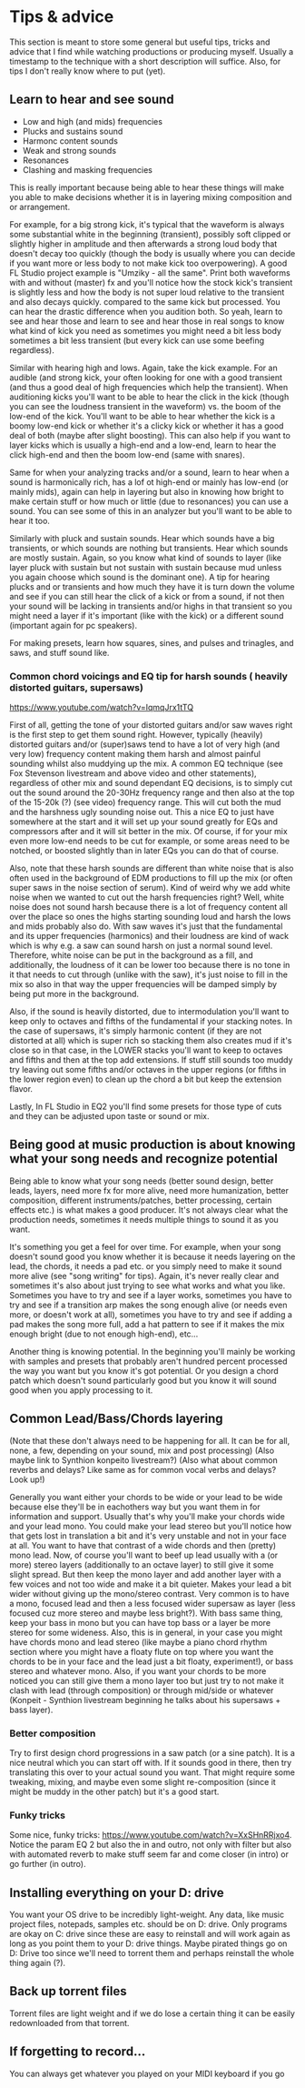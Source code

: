 # Tips & advice
This section is meant to store some general but useful tips, tricks and advice that I find while watching productions or producing myself. Usually a timestamp to the technique with a short description will suffice. Also, for tips I don't really know where to put (yet).

## Learn to hear and see sound
- Low and high (and mids) frequencies
- Plucks and sustains sound
- Harmonc content sounds
- Weak and strong sounds
- Resonances
- Clashing and masking frequencies

This is really important because being able to hear these things will make you able to make decisions whether it is in layering mixing composition and or arrangement.

For example, for a big strong kick, it's typical that the waveform is always some substantial white in the beginning (transient), possibly soft clipped or slightly higher in amplitude and then afterwards a strong loud body that doesn't decay too quickly (though the body is usually where you can decide if you want more or less body to not make kick too overpowering). A good FL Studio project example is "Umziky - all the same". Print both waveforms with and without (master) fx and you'll notice how the stock kick's transient is slightly less and how the body is not super loud relative to the transient and also decays quickly. compared to the same kick but processed. You can hear the drastic difference when you audition both. So yeah, learn to see and hear those and learn to see and hear those in real songs to know what kind of kick you need as sometimes you might need a bit less body sometimes a bit less transient (but every kick can use some beefing regardless).

Similar with hearing high and lows. Again, take the kick example. For an audible (and strong kick, your often looking for one with a good transient (and thus a good deal of high frequencies which help the transient). When auditioning kicks you'll want to be able to hear the click in the kick (though you can see the loudness transient in the waveform) vs. the boom of the low-end of the kick. You'll want to be able to hear whether the kick is a boomy low-end kick or whether it's a clicky kick or whether it has a good deal of both (maybe after slight boosting). This can also help if you want to layer kicks which is usually a high-end and a low-end, learn to hear the click high-end and then the boom low-end (same with snares). 

Same for when your analyzing tracks and/or a sound, learn to hear when a sound is harmonically rich, has a lof ot high-end or mainly has low-end (or mainly mids), again can help in layering but also in knowing how bright to make certain stuff or how much or little (due to resonances) you can use a sound. You can see some of this in an analyzer but you'll want to be able to hear it too.

Similarly with pluck and sustain sounds. Hear which sounds have a big transients, or which sounds are nothing but transients. Hear which sounds are mostly sustain. Again, so you know what kind of sounds to layer (like layer pluck with sustain but not sustain with sustain because mud unless you again choose which sound is the dominant one). A tip for hearing plucks and or transients and how much they have it is turn down the volume and see if you can still hear the click of a kick or from a sound, if not then your sound will be lacking in transients and/or highs in that transient so you might need a layer if it's important (like with the kick) or a different sound (important again for pc speakers).

For making presets, learn how squares, sines, and pulses and trinagles, and saws, and stuff sound like.

### Common chord voicings and EQ tip for harsh sounds ( heavily distorted guitars, supersaws)
https://www.youtube.com/watch?v=IqmqJrx1tTQ

First of all, getting the tone of your distorted guitars and/or saw waves right is the first step to get them sound right. However, typically (heavily) distorted guitars and/or (super)saws tend to have a lot of very high (and very low) frequency content making them harsh and almost painful sounding whilst also muddying up the mix. A common EQ technique (see Fox Stevenson livestream and above video and other statements), regardless of other mix and sound dependant EQ decisions, is to simply cut out the sound around the 20-30Hz frequency range and then also at the top of the 15-20k (?) (see video) frequency range. This will cut both the mud and the harshness ugly sounding noise out. This a nice EQ to just have somewhere at the start and it will set up your sound greatly for EQs and compressors after and it will sit better in the mix. Of course, if for your mix even more low-end needs to be cut for example, or some areas need to be notched, or boosted slightly than in later EQs you can do that of course.

Also, note that these harsh sounds are different than white noise that is also often used in the background of EDM productions to fill up the mix (or often super saws in the noise section of serum). Kind of weird why we add white noise when we wanted to cut out the harsh frequencies right? Well, white noise does not sound harsh because there is a lot of frequency content all over the place so ones the highs starting sounding loud and harsh the lows and mids probably also do. With saw waves it's just that the fundamental and its upper frequencies (harmonics) and their loudness are kind of wack which is why e.g. a saw can sound harsh on just a normal sound level. Therefore, white noise can be put in the background as a fill, and additionally, the loudness of it can be lower too because there is no tone in it that needs to cut through (unlike with the saw), it's just noise to fill in the mix so also in that way the upper frequencies will be damped simply by being put more in the background.

Also, if the sound is heavily distorted, due to intermodulation you'll want to keep only to octaves and fifths of the fundamental if your stacking notes. In the case of supersaws, it's simply harmonic content (if they are not distorted at all) which is super rich so stacking them also creates mud if it's close so in that case, in the LOWER stacks you'll want to keep to octaves and fifths and then at the top add extensions. If stuff still sounds too muddy try leaving out some fifths and/or octaves in the upper regions (or fifths in the lower region even) to clean up the chord a bit but keep the extension flavor.

Lastly, In FL Studio in EQ2 you'll find some presets for those type of cuts and they can be adjusted upon taste or sound or mix.

## Being good at music production is about knowing what your song needs and recognize potential
Being able to know what your song needs (better sound design, better leads, layers, need more fx for more alive, need more humanization, better composition, different instruments/patches, better processing, certain effects etc.) is what makes a good producer. It's not always clear what the production needs, sometimes it needs multiple things to sound it as you want.

It's something you get a feel for over time. For example, when your song doesn't sound good you know whether it is because it needs layering on the lead, the chords, it needs a pad etc. or you simply need to make it sound more alive (see "song writing" for tips). Again, it's never really clear and sometimes it's also about just trying to see what works and what you like. Sometimes you have to try and see if a layer works, sometimes you have to try and see if a transition arp makes the song enough alive (or needs even more, or doesn't work at all), sometimes you have to try and see if adding a pad makes the song more full, add a hat pattern to see if it makes the mix enough bright (due to not enough high-end), etc...

Another thing is knowing potential. In the beginning you'll mainly be working with samples and presets that probably aren't hundred percent processed the way you want but you know it's got potential. Or you design a chord patch which doesn't sound particularly good but you know it will sound good when you apply processing to it.

## Common Lead/Bass/Chords layering
(Note that these don't always need to be happening for all. It can be for all, none, a few, depending on your sound, mix and post processing) (Also maybe link to Synthion konpeito livestream?) (Also what about common reverbs and delays? Like same as for common vocal verbs and delays? Look up!)

Generally you want either your chords to be wide or your lead to be wide because else they'll be in eachothers way but you want them in for information and support. Usually that's why you'll make your chords wide and your lead mono. You could make your lead stereo but you'll notice how that gets lost in translation a bit and it's very unstable and not in your face at all. You want to have that contrast of a wide chords and then (pretty) mono lead. Now, of course you'll want to beef up lead usually with a (or more) stereo layers (additionally to an octave layer) to still give it some slight spread. But then keep the mono layer and add another layer with a few voices and not too wide and make it a bit quieter. Makes your lead a bit wider without giving up the mono/stereo contrast. Very common is to have a mono, focused lead and then a less focused wider supersaw as layer (less focused cuz more stereo and maybe less bright?). With bass same thing, keep your bass in mono but you can have top bass or a layer be more stereo for some wideness. Also, this is in general, in your case you might have chords mono and lead stereo (like maybe a piano chord rhythm section where you might have a floaty flute on top where you want the chords to be in your face and the lead just a bit floaty, experiment!), or bass stereo and whatever mono. Also, if you want your chords to be more noticed you can still give them a mono layer too but just try to not make it clash with lead (through composition) or through mid/side or whatever (Konpeit - Synthion livestream beginning he talks about his supersaws + bass layer).

### Better composition
Try to first design chord progressions in a saw patch (or a sine patch). It is a nice neutral which you can start off with. If it sounds good in there, then try translating this over to your actual sound you want. That might require some tweaking, mixing, and maybe even some slight re-composition (since it might be muddy in the other patch) but it's a good start.

### Funky tricks
Some nice, funky tricks: https://www.youtube.com/watch?v=XxSHnRRjxo4. Notice the param EQ 2 but also the in and outro, not only with filter but also with automated reverb to make stuff seem far and come closer (in intro) or go further (in outro). 

## Installing everything on your D: drive
You want your OS drive to be incredibly light-weight. Any data, like music project files, notepads, samples etc. should be on D: drive. Only programs are okay on C: drive since these are easy to reinstall and will work again as long as you point them to your D: drive things. Maybe pirated things go on D: Drive too since we'll need to torrent them and perhaps reinstall the whole thing again (?).

## Back up torrent files
Torrent files are light weight and if we do lose a certain thing it can be easily redownloaded from that torrent.

## If forgetting to record...
You can always get whatever you played on your MIDI keyboard if you go 
